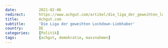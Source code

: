 ```yaml
---
date:          2021-02-06
redirect:      https://www.achgut.com/artikel/die_liga_der_geweihten_lockdown_liebhaber
title:         Achgut.com
subtitle:      'Die Liga der geweihten Lockdown-Liebhaber'
country:       DE
categories:    [Politik]
tags:          [achgut, demokratie, massnahmen]
---
```


